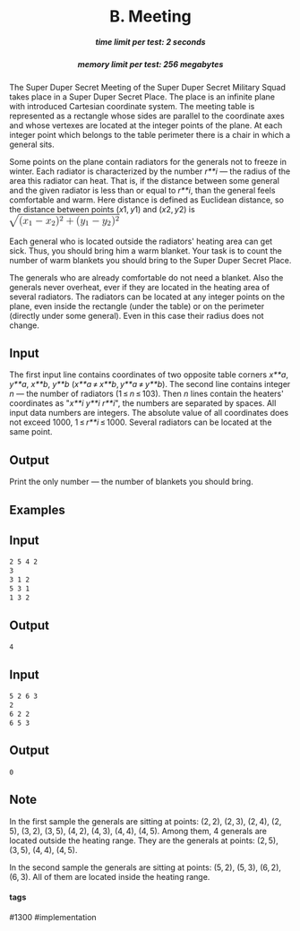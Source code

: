 <h1 style='text-align: center;'> B. Meeting</h1>

<h5 style='text-align: center;'>time limit per test: 2 seconds</h5>
<h5 style='text-align: center;'>memory limit per test: 256 megabytes</h5>

The Super Duper Secret Meeting of the Super Duper Secret Military Squad takes place in a Super Duper Secret Place. The place is an infinite plane with introduced Cartesian coordinate system. The meeting table is represented as a rectangle whose sides are parallel to the coordinate axes and whose vertexes are located at the integer points of the plane. At each integer point which belongs to the table perimeter there is a chair in which a general sits.

Some points on the plane contain radiators for the generals not to freeze in winter. Each radiator is characterized by the number *r**i* — the radius of the area this radiator can heat. That is, if the distance between some general and the given radiator is less than or equal to *r**i*, than the general feels comfortable and warm. Here distance is defined as Euclidean distance, so the distance between points (*x*1, *y*1) and (*x*2, *y*2) is ![](images/d394ce7828aca5f4a13ba5da07930eb2db7cd514.png)

Each general who is located outside the radiators' heating area can get sick. Thus, you should bring him a warm blanket. Your task is to count the number of warm blankets you should bring to the Super Duper Secret Place.

The generals who are already comfortable do not need a blanket. Also the generals never overheat, ever if they are located in the heating area of several radiators. The radiators can be located at any integer points on the plane, even inside the rectangle (under the table) or on the perimeter (directly under some general). Even in this case their radius does not change.

## Input

The first input line contains coordinates of two opposite table corners *x**a*, *y**a*, *x**b*, *y**b* (*x**a* ≠ *x**b*, *y**a* ≠ *y**b*). The second line contains integer *n* — the number of radiators (1 ≤ *n* ≤ 103). Then *n* lines contain the heaters' coordinates as "*x**i* *y**i* *r**i*", the numbers are separated by spaces. All input data numbers are integers. The absolute value of all coordinates does not exceed 1000, 1 ≤ *r**i* ≤ 1000. Several radiators can be located at the same point.

## Output

Print the only number — the number of blankets you should bring.

## Examples

## Input


```
2 5 4 2  
3  
3 1 2  
5 3 1  
1 3 2  

```
## Output


```
4  

```
## Input


```
5 2 6 3  
2  
6 2 2  
6 5 3  

```
## Output


```
0  

```
## Note

In the first sample the generals are sitting at points: (2, 2), (2, 3), (2, 4), (2, 5), (3, 2), (3, 5), (4, 2), (4, 3), (4, 4), (4, 5). Among them, 4 generals are located outside the heating range. They are the generals at points: (2, 5), (3, 5), (4, 4), (4, 5).

In the second sample the generals are sitting at points: (5, 2), (5, 3), (6, 2), (6, 3). All of them are located inside the heating range.



#### tags 

#1300 #implementation 